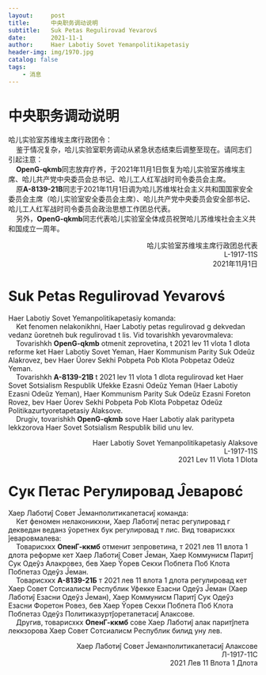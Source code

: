 ```yaml
---
layout:     post
title:      中央职务调动说明
subtitle:   Suk Petas Regulirovad Yevarovś
date:       2021-11-1
author:     Haer Labotiy Sovet Yemanpolitikapetasiy
header-img: img/1970.jpg
catalog: false
tags:
    - 消息
---
```


# 中央职务调动说明
哈儿实验室苏维埃主席行政团令：  
&nbsp;&nbsp;&nbsp;&nbsp;鉴于情况复杂，哈儿实验室职务调动从紧急状态结束后调整至现在。请同志们引起注意：  
&nbsp;&nbsp;&nbsp;&nbsp;**OpenG-qkmb**同志放弃疗养，于2021年11月1日恢复为哈儿实验室苏维埃主席、哈儿共产党中央委员会总书记、哈儿工人红军战时司令委员会主席。  
&nbsp;&nbsp;&nbsp;&nbsp;原**A-8139-21B**同志于2021年11月1日调为哈儿苏维埃社会主义共和国国家安全委员会主席（哈儿实验室安全委员会主席）、哈儿共产党中央委员会安全部书记、哈儿工人红军战时司令委员会政治思想工作团总代表。  
&nbsp;&nbsp;&nbsp;&nbsp;另外，**OpenG-qkmb**同志代表哈儿实验室全体成员祝贺哈儿苏维埃社会主义共和国成立一周年。
<div style="text-align: right">哈儿实验室苏维埃主席行政团总代表<br>L-1917-11S<br>2021年11月1日</div>

# Suk Petas Regulirovad Yevarovś
Haer Labotiy Sovet Yemanpolitikapetasiy komanda:  
&nbsp;&nbsp;&nbsp;&nbsp;Ket fenomen nelakonikhni, Haer Labotiy petas regulirovad g dekvedan vedanz ŭoretneh buk regulirovad t lis. Vid tovarishkh yevarovmaleva:  
&nbsp;&nbsp;&nbsp;&nbsp;Tovarishkh **OpenG-qkmb** otmenit zeprovetina, t 2021 lev 11 vlota 1 dlota reforme ket Haer Labotiy Sovet Yeman, Haer Kommunism Parity Suk Odeŭz Alakrovez, bev Haer Ŭorev Sekhi Pobpeta Pob Klota Pobpetaz Odeŭz Yeman.  
&nbsp;&nbsp;&nbsp;&nbsp;Tovarishkh **A-8139-21B** t 2021 lev 11 vlota 1 dlota regulirovad ket Haer Sovet Sotsialism Respublik Ufekke Ezasni Odeŭz Yeman (Haer Labotiy Ezasni Odeŭz Yeman), Haer Kommunism Parity Suk Odeŭz Ezasni Foreton Rovez, bev Haer Ŭorev Sekhi Pobpeta Pob Klota Pobpetaz Odeŭz Politikazurtyoretapetasiy Alaksove.  
&nbsp;&nbsp;&nbsp;&nbsp;Drugiv, tovarishkh **OpenG-qkmb** sove Haer Labotiy alak paritypeta lekkzorova Haer Sovet Sotsialism Respublik bilid unu lev.
<div style="text-align: right">Haer Labotiy Sovet Yemanpolitikapetasiy Alaksove<br>L-1917-11S<br>2021 Lev 11 Vlota 1 Dlota</div>

# Сук Петас Регулировад Ĵеваровć
Хаер Лаботиĵ Совет Ĵеманполитикапетасиĵ команда:  
&nbsp;&nbsp;&nbsp;&nbsp;Кет феномен нелаконикхни, Хаер Лаботиĵ петас регулировад г декведан веданз ŷоретнех бук регулировад т лис. Вид товарисхкх ĵеваровмалева:  
&nbsp;&nbsp;&nbsp;&nbsp;Товарисхкх **ОпенГ-ккмб** отменит зепроветина, т 2021 лев 11 влота 1 длота реформе кет Хаер Лаботиĵ Совет Ĵеман, Хаер Коммунисм Паритĵ Сук Одеŷз Алакровез, бев Хаер Ŷорев Секхи Побпета Поб Клота Побпетаз Одеŷз Ĵеман.  
&nbsp;&nbsp;&nbsp;&nbsp;Товарисхкх **А-8139-21Б** т 2021 лев 11 влота 1 длота регулировад кет Хаер Совет Сотсиалисм Республик Уфекке Езасни Одеŷз Ĵеман (Хаер Лаботиĵ Езасни Одеŷз Ĵеман), Хаер Коммунисм Паритĵ Сук Одеŷз Езасни Форетон Ровез, бев Хаер Ŷорев Секхи Побпета Поб Клота Побпетаз Одеŷз Политиказуртĵоретапетасиĵ Алаксове.  
&nbsp;&nbsp;&nbsp;&nbsp;Другив, товарисхкх **ОпенГ-ккмб** сове Хаер Лаботиĵ алак паритĵпета леккзорова Хаер Совет Сотсиалисм Республик билид уну лев.
<div style="text-align: right">Хаер Лаботиĵ Совет Ĵеманполитикапетасиĵ Алаксове<br>Л-1917-11С<br>2021 Лев 11 Влота 1 Длота
</div>
